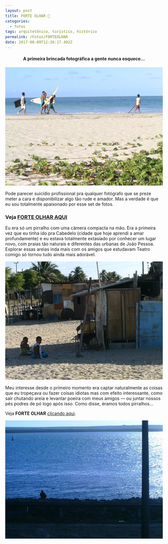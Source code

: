 ```yaml
---
layout: post
title: FORTE OLHAR 🏰
categories:
  - fotos
tags: arquitetônico, turístico, histórico
permalink: /Fotos/FORTEOLHAR
date: 2017-08-09T12:26:17.492Z
---
```

<h4><p style="text-align:center"><strong>A primeira brincada fotográfica a gente nunca esquece…</strong></p></h4>

![](/images/uploads/1_2_aaks11e2iluq9gvrsuyg.jpeg)

Pode parecer suicídio profissional pra qualquer fotógrafo que se preze meter a cara e disponibilizar algo tão rude e amador. Mas a verdade é que eu sou totalmente apaixonado por esse set de fotos.

### Veja [**FORTE OLHAR AQUI**](https://www.flickr.com/photos/macalango/albums/72157668475034852/with/27232226255/)

Eu era só um pirralho com uma câmera compacta na mão. Era a primeira vez que eu tinha ido pra Cabedelo (cidade que hoje aprendi a amar profundamente) e eu estava totalmente extasiado por conhecer um lugar novo, com praias tão naturais e diferentes das urbanas de João Pessoa. Explorar essas areias inda mais com os amigos que estudavam Teatro comigo só tornou tudo ainda mais adorável.

![left](/images/uploads/1_dmm4chakviis5v5u_5c6tw.jpeg)

Meu interesse desde o primeiro momento era captar naturalmente as coisas que eu tropeçava ou fazer coisas idiotas mas com efeito interessante, como sair chutando areia e levantar poeira com meus amigos — ou juntar nossos pés podres de pó logo após isso.
Como disse, éramos todos pirralhos…

Veja **FORTE OLHAR** [clicando aqui](https://www.flickr.com/photos/macalango/albums/72157668475034852/with/27232226255/).

![](/images/uploads/1_5ya1lnkuvutba-azl0tp-w.jpeg)